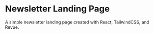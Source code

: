 # Newsletter Landing Page

A simple newsletter landing page created with React, TailwindCSS, and Revue.
